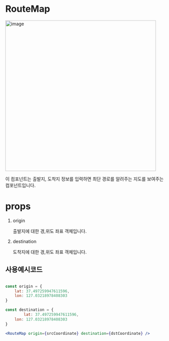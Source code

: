 # RouteMap

<img width="470" alt="image" src="https://github.com/softeerbootcamp-3rd/Team4-HansalChai/assets/100525337/bdf33e29-ea2a-4c8d-bc70-1ebb2f7a547c">

이 컴포넌트는 출발지, 도착지 정보를 입력하면 최단 경로를 알려주는 지도를 보여주는 컴포넌트입니다.

# props

1. origin

   출발지에 대한 경,위도 좌표 객체입니다.

2. destination

   도착지에 대한 경,위도 좌표 객체입니다.

## 사용예시코드

```jsx

const origin = {
    lat: 37.497259947611596,
    lon: 127.03218978408303
}

const destination = {
		lat: 37.497259947611596,
    lon: 127.03218978408303
}

<RouteMap origin={srcCoordinate} destination={dstCoordinate} />
```

